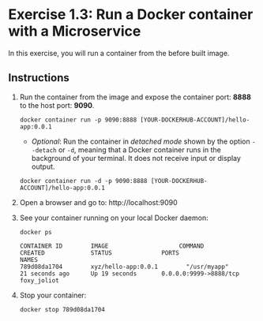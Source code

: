 # Exercise 1.3: Run a Docker container with a Microservice

In this exercise, you will run a container from the before built image.

## Instructions

1. Run the container from the image and expose the container port: **8888** to the host port: **9090**.

    ```console
    docker container run -p 9090:8888 [YOUR-DOCKERHUB-ACCOUNT]/hello-app:0.0.1
    ```

    * *Optional*: Run the container in *detached mode* shown by the option `--detach` or `-d`, meaning that a Docker container runs in the background of your terminal. It does not receive input or display output.

    ```console
    docker container run -d -p 9090:8888 [YOUR-DOCKERHUB-ACCOUNT]/hello-app:0.0.1
    ```

1. Open a browser and go to: http://localhost:9090

1. See your container running on your local Docker daemon:

    ```console
    docker ps
    ```
    
    ```
    CONTAINER ID        IMAGE                    COMMAND             CREATED             STATUS              PORTS                    NAMES
    789d08da1704        xyz/hello-app:0.0.1        "/usr/myapp"        21 seconds ago      Up 19 seconds       0.0.0.0:9999->8888/tcp   foxy_joliot
    ```

1. Stop your container:

    ```console
    docker stop 789d08da1704
    ```
